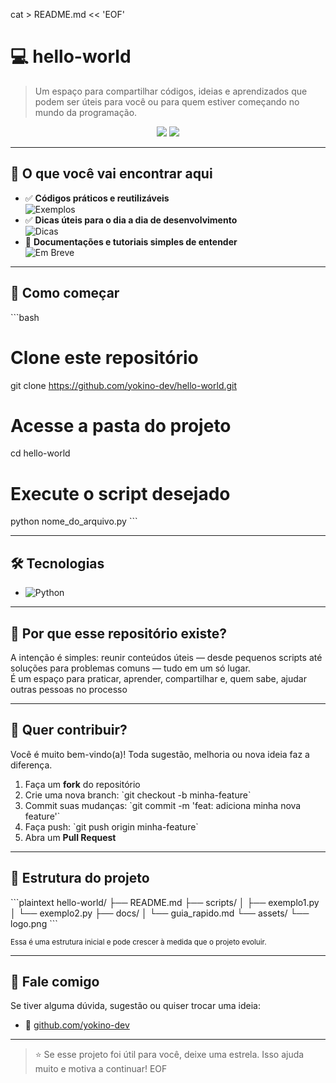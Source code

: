 cat > README.md << 'EOF'
# 💻 hello-world

> Um espaço para compartilhar códigos, ideias e aprendizados que podem ser úteis para você ou para quem estiver começando no mundo da programação.

<p align="center">
  <img src="https://img.shields.io/badge/Status-Em%20Desenvolvimento-blue?style=for-the-badge"/>
  <img src="https://img.shields.io/badge/Linguagem-Python-yellow?style=for-the-badge"/>
</p>

---

## 📌 O que você vai encontrar aqui

- ✅ **Códigos práticos e reutilizáveis**  
      ![Exemplos](https://img.shields.io/badge/-Exemplos-3366cc?style=flat-square)
- ✅ **Dicas úteis para o dia a dia de desenvolvimento**  
      ![Dicas](https://img.shields.io/badge/-Dicas-ffcc00?style=flat-square)
- 🚧 **Documentações e tutoriais simples de entender**  
      ![Em Breve](https://img.shields.io/badge/-Em%20Breve-ff6666?style=flat-square)

---

## 🚀 Como começar

\`\`\`bash
# Clone este repositório
git clone https://github.com/yokino-dev/hello-world.git

# Acesse a pasta do projeto
cd hello-world

# Execute o script desejado
python nome_do_arquivo.py
\`\`\`

---

## 🛠️ Tecnologias

- ![Python](https://img.shields.io/badge/Python-3776AB?style=flat-square&logo=python&logoColor=white)

---

## 🧠 Por que esse repositório existe?

A intenção é simples: reunir conteúdos úteis — desde pequenos scripts até soluções para problemas comuns — tudo em um só lugar.  
É um espaço para praticar, aprender, compartilhar e, quem sabe, ajudar outras pessoas no processo

---

## 🙌 Quer contribuir?

Você é muito bem-vindo(a)! Toda sugestão, melhoria ou nova ideia faz a diferença.

1. Faça um **fork** do repositório  
2. Crie uma nova branch: \`git checkout -b minha-feature\`  
3. Commit suas mudanças: \`git commit -m 'feat: adiciona minha nova feature'\`  
4. Faça push: \`git push origin minha-feature\`  
5. Abra um **Pull Request**

---

## 📁 Estrutura do projeto

\`\`\`plaintext
hello-world/
├── README.md
├── scripts/
│   ├── exemplo1.py
│   └── exemplo2.py
├── docs/
│   └── guia_rapido.md
└── assets/
    └── logo.png
\`\`\`

<sub>Essa é uma estrutura inicial e pode crescer à medida que o projeto evoluir.</sub>

---

## 📢 Fale comigo

Se tiver alguma dúvida, sugestão ou quiser trocar uma ideia:

- 💬 [github.com/yokino-dev](https://github.com/yokino-dev)

---

> ⭐ Se esse projeto foi útil para você, deixe uma estrela. Isso ajuda muito e motiva a continuar!
EOF
